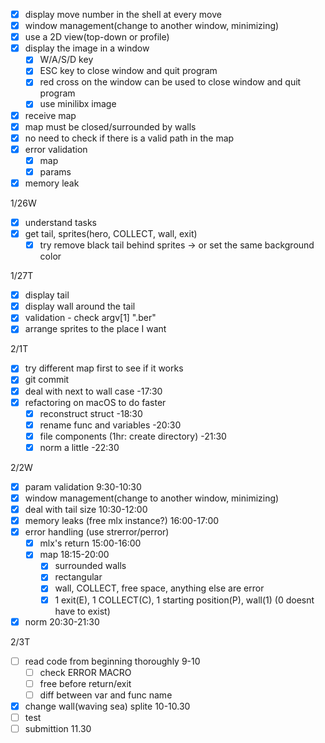
- [x] display move number in the shell at every move
- [x] window management(change to another window, minimizing)
- [x] use a 2D view(top-down or profile)
- [x] display the image in a window
    - [x] W/A/S/D key
    - [x] ESC key to close window and quit program
    - [x] red cross on the window can be used to close window and quit program
    - [x] use minilibx image
- [x] receive map
- [x] map must be closed/surrounded by walls
- [x] no need to check if there is a valid path in the map
- [x] error validation
    - [x] map
    - [x] params
- [x] memory leak

1/26W
- [x] understand tasks
- [x] get tail, sprites(hero, COLLECT, wall, exit)
    - [x] try remove black tail behind sprites -> or set the same background color

1/27T
- [x] display tail
- [x] display wall around the tail
- [x] validation - check argv[1] ".ber"
- [x] arrange sprites to the place I want

2/1T
- [x] try different map first to see if it works
- [x] git commit
- [x] deal with next to wall case -17:30
- [x] refactoring on macOS to do faster
    - [x] reconstruct struct -18:30
    - [x] rename func and variables -20:30
    - [x] file components (1hr: create directory) -21:30
    - [x] norm a little -22:30

2/2W
- [x] param validation 9:30-10:30
- [x] window management(change to another window, minimizing)
- [x] deal with tail size 10:30-12:00
- [x] memory leaks (free mlx instance?) 16:00-17:00
- [x] error handling (use strerror/perror)
    - [x] mlx's return 15:00-16:00
    - [x] map 18:15-20:00
        - [x] surrounded walls
        - [x] rectangular
        - [x] wall, COLLECT, free space, anything else are error
        - [x] 1 exit(E), 1 COLLECT(C), 1 starting position(P), wall(1) (0 doesnt have to exist)
- [x] norm 20:30-21:30

2/3T
- [ ] read code from beginning thoroughly 9-10
    - [ ] check ERROR MACRO
    - [ ] free before return/exit
    - [ ] diff between var and func name
- [x] change wall(waving sea) splite 10-10.30
- [ ] test
- [ ] submittion 11.30
